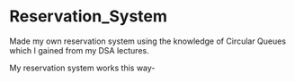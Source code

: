 # Reservation_System
Made my own reservation system using the knowledge of Circular Queues which I gained from my DSA lectures.

My reservation system works this way-
